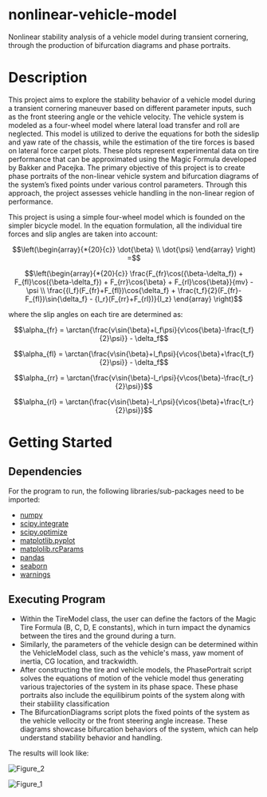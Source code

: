 # nonlinear-vehicle-model
Nonlinear stability analysis of a vehicle model during transient cornering, through the production of bifurcation diagrams and phase portraits.

# Description
This project aims to explore the stability behavior of a vehicle model during a transient cornering maneuver based on different parameter inputs, such as the front steering angle or the vehicle velocity. The vehicle system is modeled as a four-wheel model where lateral load transfer and roll are neglected. This model is utilized to derive the equations for both the sideslip and yaw rate of the chassis, while the estimation of the tire forces is based on lateral force carpet plots. These plots represent experimental data on tire performance that can be approximated using the Magic Formula developed by Bakker and Pacejka. The primary objective of this project is to create phase portraits of the non-linear vehicle system and bifurcation diagrams of the system’s fixed points under various control parameters. Through this approach, the project assesses vehicle handling in the non-linear region of performance.

This project is using a simple four-wheel model which is founded on the simpler bicycle model. In the equation formulation, all the individual tire forces and slip angles are taken into account:

$$\left(\begin{array}{*{20}{c}}
\dot{\beta} \\
\dot{\psi}
\end{array} \right) =$$

$$\left(\begin{array}{*{20}{c}}
\frac{F_{fr}\cos({\beta-\delta_f}) + F_{fl}\cos({\beta-\delta_f}) + F_{rr}\cos{\beta} + F_{rl}\cos{\beta}}{mv} - \psi \\
\frac{{l_f}(F_{fr}+F_{fl})\cos{\delta_f} + \frac{t_f}{2}(F_{fr}-F_{fl})\sin{\delta_f} - {l_r}(F_{rr}+F_{rl})}{I_z}
\end{array} \right)$$

where the slip angles on each tire are determined as:

$$\alpha_{fr} = \arctan{\frac{v\sin{\beta}+l_f\psi}{v\cos{\beta}-\frac{t_f}{2}\psi}} - \delta_f$$

$$\alpha_{fl} = \arctan{\frac{v\sin{\beta}+l_f\psi}{v\cos{\beta}+\frac{t_f}{2}\psi}} - \delta_f$$

$$\alpha_{rr} = \arctan{\frac{v\sin{\beta}-l_r\psi}{v\cos{\beta}-\frac{t_r}{2}\psi}}$$

$$\alpha_{rl} = \arctan{\frac{v\sin{\beta}-l_r\psi}{v\cos{\beta}+\frac{t_r}{2}\psi}}$$

# Getting Started
## Dependencies
For the program to run, the following libraries/sub-packages need to be imported:
* [numpy](https://numpy.org/)
* [scipy.integrate](https://docs.scipy.org/doc/scipy/tutorial/integrate.html)
* [scipy.optimize](https://docs.scipy.org/doc/scipy/reference/optimize.html)
* [matplotlib.pyplot](https://matplotlib.org/3.5.3/api/_as_gen/matplotlib.pyplot.html)
* [matplolib.rcParams](https://matplotlib.org/stable/tutorials/introductory/customizing.html)
* [pandas](https://pandas.pydata.org/)
* [seaborn](https://seaborn.pydata.org/)
* [warnings](https://docs.python.org/3/library/warnings.html)

## Executing Program
* Within the TireModel class, the user can define the factors of the Magic Tire Formula (B, C, D, E constants), which in turn impact the dynamics between the tires and the ground during a turn.
* Similarly, the parameters of the vehicle design can be determined within the VehicleModel class, such as the vehicle's mass, yaw moment of inertia, CG location, and trackwidth. 
* After constructing the tire and vehicle models, the PhasePortrait script solves the equations of motion of the vehicle model thus generating various trajectories of the system in its phase space. These phase portraits also include the equilibirum points of the system along with their stabiility classification
* The BifurcationDiagrams script plots the fixed points of the system as the vehicle vellocity or the front steering angle increase. These diagrams showcase bifurcation behaviors of the system, which can help understand stability behavior and handling. 

The results will look like:

![Figure_2](https://github.com/cnikifor/nonlinear-vehicle-model/assets/115878901/dcac5d3a-7214-4379-89eb-ecc44cf06f70)

![Figure_1](https://github.com/cnikifor/nonlinear-vehicle-model/assets/115878901/c00f7788-0d7e-4277-b474-369c8f572367)
